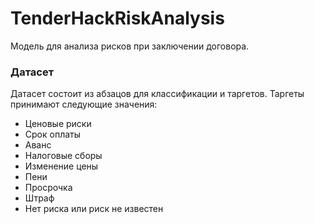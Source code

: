 # TenderHackRiskAnalysis
Модель для анализа рисков при заключении договора.

### Датасет

Датасет состоит из абзацов для классификации и таргетов.
Таргеты принимают следующие значения:
- Ценовые риски
- Срок оплаты
- Аванс
- Налоговые сборы
- Изменение цены
- Пени
- Просрочка
- Штраф
- Нет риска или риск не известен 

